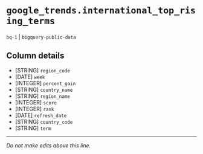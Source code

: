 # `google_trends.international_top_rising_terms`
`bq-1` | `bigquery-public-data`

## Column details
* [STRING]    `region_code`
* [DATE]      `week`
* [INTEGER]   `percent_gain`
* [STRING]    `country_name`
* [STRING]    `region_name`
* [INTEGER]   `score`
* [INTEGER]   `rank`
* [DATE]      `refresh_date`
* [STRING]    `country_code`
* [STRING]    `term`

-------------------------------------------------------------------------------
*Do not make edits above this line.*
